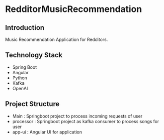 # RedditorMusicRecommendation

## Introduction
Music Recommendation Application for Redditors. 

## Technology Stack
- Spring Boot
- Angular
- Python
- Kafka
- OpenAI

## Project Structure

- Main : Springboot project to process incoming requests of user
- processor : Springboot project as kafka consumer to process songs for user
- app-ui : Angular UI for application


